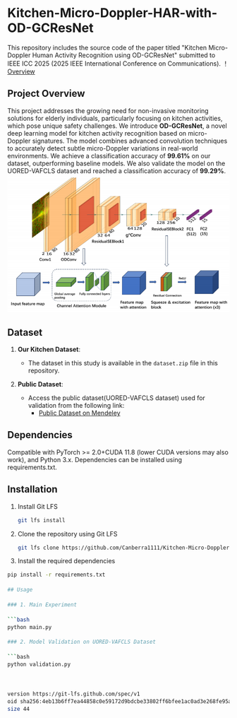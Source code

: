 # Kitchen-Micro-Doppler-HAR-with-OD-GCResNet

This repository includes the source code of the paper titled "Kitchen Micro-Doppler Human Activity Recognition using OD-GCResNet" submitted to IEEE ICC 2025 (2025 IEEE International Conference on Communications).
！[Overview](https://github.com/Canberra1111/Kitchen-Micro-Doppler-HAR-with-OD-GCResNet/blob/main/Radar_System_Architecture.png)

## Project Overview

This project addresses the growing need for non-invasive monitoring solutions for elderly individuals, particularly focusing on kitchen activities, which pose unique safety challenges. We introduce **OD-GCResNet**, a novel deep learning model for kitchen activity recognition based on micro-Doppler signatures. 
The model combines advanced convolution techniques to accurately detect subtle micro-Doppler variations in real-world environments. We achieve a classification accuracy of **99.61%** on our dataset, outperforming baseline models. We also validate the model on the UORED-VAFCLS dataset and reached a classification accuracy of **99.29%**.
![Model Structure](https://raw.githubusercontent.com/Canberra1111/Kitchen-Micro-Doppler-HAR-with-OD-GCResNet/main/Model_Structure.png)





## Dataset

1. **Our Kitchen Dataset**:
   - The dataset in this study is available in the `dataset.zip` file in this repository.
   
2. **Public Dataset**:
   - Access the public dataset(UORED-VAFCLS dataset) used for validation from the following link:
     - [Public Dataset on Mendeley](https://data.mendeley.com/datasets/y2px5tg92h/5)

## Dependencies

Compatible with PyTorch >= 2.0+CUDA 11.8 (lower CUDA versions may also work), and Python 3.x.
Dependencies can be installed using requirements.txt.


## Installation

1. Install Git LFS

   ```bash
   git lfs install

2. Clone the repository using Git LFS

   ```bash
   git lfs clone https://github.com/Canberra1111/Kitchen-Micro-Doppler-HAR-with-OD-GC

3. Install the required dependencies

  ```bash
  pip install -r requirements.txt

## Usage

### 1. Main Experiment 

  ```bash
  python main.py

### 2. Model Validation on UORED-VAFCLS Dataset

  ```bash
  python validation.py



version https://git-lfs.github.com/spec/v1
oid sha256:4eb13b6ff7ea44858c0e59172d9bdcbe33802ff6bfee1ac0ad3e268fe95a3d67
size 44
